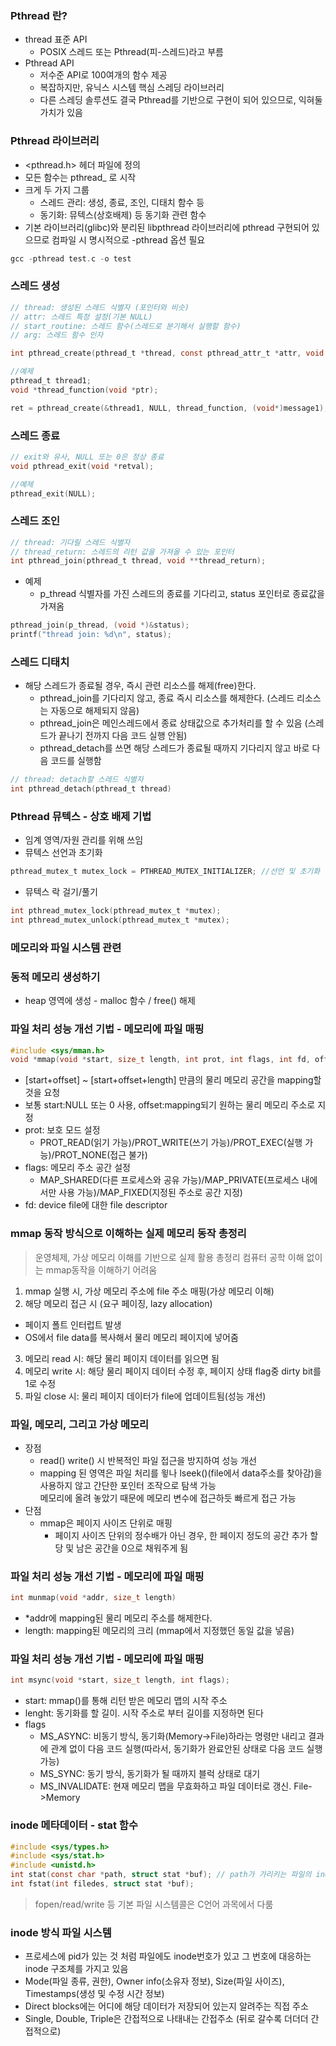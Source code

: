 ### Pthread 란?
- thread 표준 API
  + POSIX 스레드 또는 Pthread(피-스레드)라고 부름
- Pthread API
  + 저수준 API로 100여개의 함수 제공
  + 복잡하지만, 유닉스 시스템 핵심 스레딩 라이브러리
  + 다른 스레딩 솔루션도 결국 Pthread를 기반으로 구현이 되어 있으므로, 익혀둘 가치가 있음

### Pthread 라이브러리
- <pthread.h> 헤더 파일에 정의
- 모든 함수는 pthread_ 로 시작
- 크게 두 가지 그룹
  + 스레드 관리: 생성, 종료, 조인, 디태치 함수 등
  + 동기화: 뮤텍스(상호배제) 등 동기화 관련 함수
- 기본 라이브러리(glibc)와 분리된 libpthread 라이브러리에 pthread 구현되어 있으므로 컴파일 시 명시적으로 -pthread 옵션 필요
```c
gcc -pthread test.c -o test
```

### 스레드 생성
```c
// thread: 생성된 스레드 식별자 (포인터와 비슷)
// attr: 스레드 특정 설정(기본 NULL)
// start_routine: 스레드 함수(스레드로 분기해서 실행할 함수)
// arg: 스레드 함수 인자

int pthread_create(pthread_t *thread, const pthread_attr_t *attr, void *(*start_routine)(void *), void *arg);

//예제
pthread_t thread1;
void *thread_function(void *ptr);

ret = pthread_create(&thread1, NULL, thread_function, (void*)message1);  // return 값이 0이면 정상, 아니면 에러코드
```

### 스레드 종료
```c
// exit와 유사, NULL 또는 0은 정상 종료
void pthread_exit(void *retval);

//예제
pthread_exit(NULL);
```

### 스레드 조인
```c
// thread: 기다릴 스레드 식별자
// thread_return: 스레드의 리턴 값을 가져올 수 있는 포인터
int pthread_join(pthread_t thread, void **thread_return);
```
- 예제
  + p_thread 식별자를 가진 스레드의 종료를 기다리고, status 포인터로 종료값을 가져옴
```c
pthread_join(p_thread, (void *)&status);
printf("thread join: %d\n", status);
```

### 스레드 디태치
- 해당 스레드가 종료될 경우, 즉시 관련 리소스를 해제(free)한다.
  + pthread_join를 기다리지 않고, 종료 즉시 리소스를 해제한다. (스레드 리소스는 자동으로 해제되지 않음)
  + pthread_join은 메인스레드에서 종료 상태값으로 추가처리를 할 수 있음 (스레드가 끝나기 전까지 다음 코드 실행 안됨)
  + pthread_detach를 쓰면 해당 스레드가 종료될 때까지 기다리지 않고 바로 다음 코드를 실행함
```c
// thread: detach할 스레드 식별자
int pthread_detach(pthread_t thread)
```

### Pthread 뮤텍스 - 상호 배제 기법
- 임계 영역/자원 관리를 위해 쓰임
- 뮤텍스 선언과 초기화
```c
pthread_mutex_t mutex_lock = PTHREAD_MUTEX_INITIALIZER; //선언 및 초기화 시킨 것
```
- 뮤텍스 락 걸기/풀기
```c
int pthread_mutex_lock(pthread_mutex_t *mutex);
int pthread_mutex_unlock(pthread_mutex_t *mutex);
```

### 메모리와 파일 시스템 관련
### 동적 메모리 생성하기
- heap 영역에 생성 - malloc 함수 / free() 해제

### 파일 처리 성능 개선 기법 - 메모리에 파일 매핑
```c
#include <sys/mman.h>
void *mmap(void *start, size_t length, int prot, int flags, int fd, off_t offset);
```
- [start+offset] ~ [start+offset+length] 만큼의 물리 메모리 공간을 mapping할 것을 요청
- 보통 start:NULL 또는 0 사용, offset:mapping되기 원하는 물리 메모리 주소로 지정
- prot: 보호 모드 설정
  + PROT_READ(읽기 가능)/PROT_WRITE(쓰기 가능)/PROT_EXEC(실행 가능)/PROT_NONE(접근 불가)
- flags: 메모리 주소 공간 설정
  + MAP_SHARED(다른 프로세스와 공유 가능)/MAP_PRIVATE(프로세스 내에서만 사용 가능)/MAP_FIXED(지정된 주소로 공간 지정)
- fd: device file에 대한 file descriptor

### mmap 동작 방식으로 이해하는 실제 메모리 동작 총정리
> 운영체제, 가상 메모리 이해를 기반으로 실제 활용 총정리
> 컴퓨터 공학 이해 없이는 mmap동작을 이해하기 어려움
1. mmap 실행 시, 가상 메모리 주소에 file 주소 매핑(가상 메모리 이해)
2. 해당 메모리 접근 시 (요구 페이징, lazy allocation)
  - 페이지 폴트 인터럽트 발생
  - OS에서 file data를 복사해서 물리 메모리 페이지에 넣어줌
3. 메모리 read 시: 해당 물리 페이지 데이터를 읽으면 됨
4. 메모리 write 시: 해당 물리 페이지 데이터 수정 후, 페이지 상태 flag중 dirty bit를 1로 수정
5. 파일 close 시: 물리 페이지 데이터가 file에 업데이트됨(성능 개선)

### 파일, 메모리, 그리고 가상 메모리
- 장점
  + read() write() 시 반복적인 파일 접근을 방지하여 성능 개선
  + mapping 된 영역은 파일 처리를 윟나 lseek()(file에서 data주소를 찾아감)을 사용하지 않고 간단한 포인터 조작으로 탐색 가능  
    메모리에 올려 놓았기 때문에 메모리 변수에 접근하듯 빠르게 접근 가능
- 단점
  + mmap은 페이지 사이즈 단위로 매핑
    * 페이지 사이즈 단위의 정수배가 아닌 경우, 한 페이지 정도의 공간 추가 할당 및 남은 공간을 0으로 채워주게 됨

### 파일 처리 성능 개선 기법 - 메모리에 파일 매핑
```c
int munmap(void *addr, size_t length)
```
- *addr에 mapping된 물리 메모리 주소를 해제한다.
- length: mapping된 메모리의 크리 (mmap에서 지정했던 동일 값을 넣음)

### 파일 처리 성능 개선 기법 - 메모리에 파일 매핑
```c
int msync(void *start, size_t length, int flags);
```
- start: mmap()를 통해 리턴 받은 메모리 맵의 시작 주소
- lenght: 동기화를 할 길이. 시작 주소로 부터 길이를 지정하면 된다
- flags
  + MS_ASYNC: 비동기 방식, 동기화(Memory->File)하라는 명령만 내리고 결과에 관계 없이 다음 코드 실행(따라서, 동기화가 완료안된 상태로 다음 코드 실행 가능)
  + MS_SYNC: 동기 방식, 동기화가 될 때까지 블럭 상태로 대기
  + MS_INVALIDATE: 현재 메모리 맵을 무효화하고 파일 데이터로 갱신. File->Memory

### inode 메타데이터 - stat 함수
```c
#include <sys/types.h>
#include <sys/stat.h>
#include <unistd.h>
int stat(const char *path, struct stat *buf); // path가 가리키는 파일의 inode 자료구조 데이터를 구조체 변수에 넣어줌
int fstat(int filedes, struct stat *buf);
```
> fopen/read/write 등 기본 파일 시스템콜은 C언어 과목에서 다룸

### inode 방식 파일 시스템
- 프로세스에 pid가 있는 것 처럼 파일에도 inode번호가 있고 그 번호에 대응하는 inode 구조체를 가지고 있음
- Mode(파일 종류, 권한), Owner info(소유자 정보), Size(파일 사이즈), Timestamps(생성 및 수정 시간 정보)
- Direct blocks에는 어디에 해당 데이터가 저장되어 있는지 알려주는 직접 주소
- Single, Double, Triple은 간접적으로 나태내는 간접주소 (뒤로 갈수록 더더더 간접적으로)























